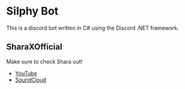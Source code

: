 ﻿# Silphy Bot

This is a discord bot written in C# using the Discord .NET framework.

## SharaXOfficial

Make sure to check Shara out!

* [YouTube][shara-youtube]
* [SoundCloud][shara-soundcloud]


[shara-youtube]: https://www.youtube.com/user/SharaXChannel
[shara-soundcloud]: https://soundcloud.com/sharaxsierra